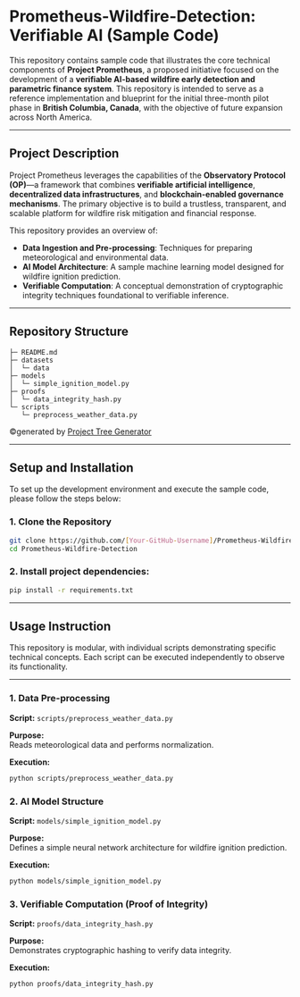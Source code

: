 # Prometheus-Wildfire-Detection: Verifiable AI (Sample Code)

This repository contains sample code that illustrates the core technical components of **Project Prometheus**, a proposed initiative focused on the development of a **verifiable AI-based wildfire early detection and parametric finance system**. This repository is intended to serve as a reference implementation and blueprint for the initial three-month pilot phase in **British Columbia, Canada**, with the objective of future expansion across North America.

---

## Project Description

Project Prometheus leverages the capabilities of the **Observatory Protocol (OP)**—a framework that combines **verifiable artificial intelligence**, **decentralized data infrastructures**, and **blockchain-enabled governance mechanisms**. The primary objective is to build a trustless, transparent, and scalable platform for wildfire risk mitigation and financial response.

This repository provides an overview of:

- **Data Ingestion and Pre-processing**: Techniques for preparing meteorological and environmental data.
- **AI Model Architecture**: A sample machine learning model designed for wildfire ignition prediction.
- **Verifiable Computation**: A conceptual demonstration of cryptographic integrity techniques foundational to verifiable inference.

---

## Repository Structure

``` 
├─ README.md
├─ datasets
│  └─ data
├─ models
│  └─ simple_ignition_model.py
├─ proofs
│  └─ data_integrity_hash.py
└─ scripts
   └─ preprocess_weather_data.py
```
©generated by [Project Tree Generator](https://woochanleee.github.io/project-tree-generator)

---

## Setup and Installation

To set up the development environment and execute the sample code, please follow the steps below:

### 1. Clone the Repository

```bash
git clone https://github.com/[Your-GitHub-Username]/Prometheus-Wildfire-Detection.git
cd Prometheus-Wildfire-Detection
```
### 2. Install project dependencies:

```bash
pip install -r requirements.txt

```
---
## Usage Instruction


This repository is modular, with individual scripts demonstrating specific technical concepts. Each script can be executed independently to observe its functionality.

---

### 1. Data Pre-processing

**Script:** `scripts/preprocess_weather_data.py`

**Purpose:**  
Reads meteorological data and performs normalization.

**Execution:**  
```bash
python scripts/preprocess_weather_data.py
```

### 2. AI Model Structure

**Script:** `models/simple_ignition_model.py`

**Purpose:**  
Defines a simple neural network architecture for wildfire ignition prediction.

**Execution:**  
```bash
python models/simple_ignition_model.py
```

### 3. Verifiable Computation (Proof of Integrity)

**Script:** `proofs/data_integrity_hash.py`

**Purpose:**  
Demonstrates cryptographic hashing to verify data integrity.

**Execution:**  
```bash
python proofs/data_integrity_hash.py
```



